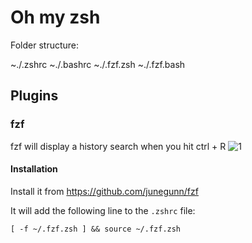 # Oh my zsh

Folder structure: 

~./.zshrc
~./.bashrc
~./.fzf.zsh
~./.fzf.bash


## Plugins 

### fzf
fzf will display a history search when you hit ctrl + R 
![1](https://user-images.githubusercontent.com/17820600/148470437-a8cb5602-231a-4c05-855e-79e65244362c.jpg)

#### Installation 
Install it from https://github.com/junegunn/fzf

It will add the following line to the `.zshrc` file:
```
[ -f ~/.fzf.zsh ] && source ~/.fzf.zsh
```

